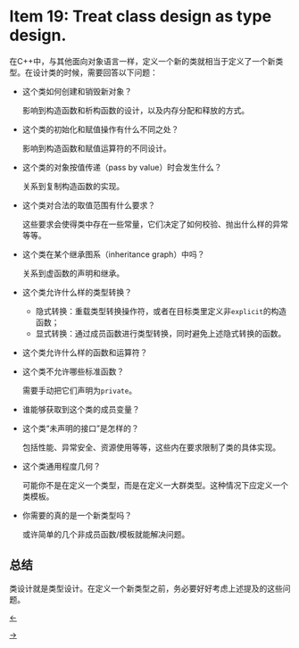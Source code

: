 # Item 19: Treat class design as type design.

在C++中，与其他面向对象语言一样，定义一个新的类就相当于定义了一个新类型。在设计类的时候，需要回答以下问题：

- 这个类如何创建和销毁新对象？

  影响到构造函数和析构函数的设计，以及内存分配和释放的方式。

- 这个类的初始化和赋值操作有什么不同之处？

  影响到构造函数和赋值运算符的不同设计。

- 这个类的对象按值传递（pass by value）时会发生什么？

  关系到复制构造函数的实现。

- 这个类对合法的取值范围有什么要求？

  这些要求会使得类中存在一些常量，它们决定了如何校验、抛出什么样的异常等等。

- 这个类在某个继承图系（inheritance graph）中吗？

  关系到虚函数的声明和继承。

- 这个类允许什么样的类型转换？

  - 隐式转换：重载类型转换操作符，或者在目标类里定义非`explicit`的构造函数；
  - 显式转换：通过成员函数进行类型转换，同时避免上述隐式转换的函数。

- 这个类允许什么样的函数和运算符？

- 这个类不允许哪些标准函数？

  需要手动把它们声明为`private`。

- 谁能够获取到这个类的成员变量？

- 这个类“未声明的接口”是怎样的？

  包括性能、异常安全、资源使用等等，这些内在要求限制了类的具体实现。

- 这个类通用程度几何？

  可能你不是在定义一个类型，而是在定义一大群类型。这种情况下应定义一个类模板。

- 你需要的真的是一个新类型吗？

  或许简单的几个非成员函数/模板就能解决问题。

## 总结

类设计就是类型设计。在定义一个新类型之前，务必要好好考虑上述提及的这些问题。

<a href="../Item%2018"><-</a>

<a href="../Item%2020">-></a>
